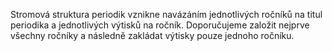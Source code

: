 Stromová struktura periodik vznikne navázáním jednotlivých ročníků na titul periodika a jednotlivých výtisků na ročník. Doporučujeme založit nejprve všechny ročníky a následně zakládat výtisky pouze jednoho ročníku.